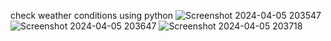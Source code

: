 check weather conditions using python
![Screenshot 2024-04-05 203547](https://github.com/Bhagyadhar21/Weather-python/assets/159549229/d28851a5-76bc-4b6c-8f1d-73a04e379e7f)
![Screenshot 2024-04-05 203647](https://github.com/Bhagyadhar21/Weather-python/assets/159549229/407316f6-42f5-40df-92b7-a998c123fbf2)
![Screenshot 2024-04-05 203718](https://github.com/Bhagyadhar21/Weather-python/assets/159549229/745843cc-a46d-47d1-b612-edea78591f32)
